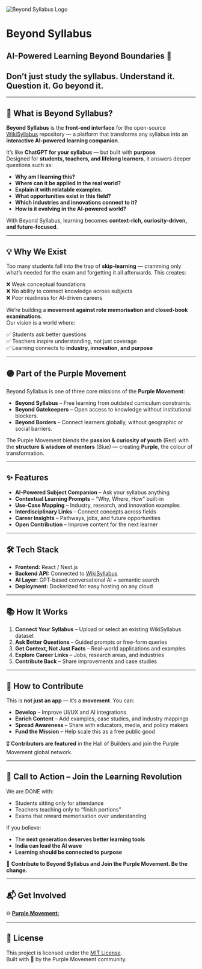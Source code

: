 ![Beyond Syllabus Logo](https://purple-movement.com/assets/logo_pm-Bx55hodj.png)

# Beyond Syllabus 
## AI-Powered Learning Beyond Boundaries 🌟

## Don’t just study the syllabus. Understand it. Question it. Go beyond it.
---
## 🚀 What is Beyond Syllabus?

**Beyond Syllabus** is the **front-end interface** for the open-source [WikiSyllabus](https://github.com/The-Purple-Movement/WikiSyllabus) repository — a platform that transforms any syllabus into an **interactive AI-powered learning companion**.

It’s like **ChatGPT for your syllabus** — but built with **purpose**.  
Designed for **students, teachers, and lifelong learners**, it answers deeper questions such as:

- **Why am I learning this?**
- **Where can it be applied in the real world?**
- **Explain it with relatable examples.**
- **What opportunities exist in this field?**
- **Which industries and innovations connect to it?**
- **How is it evolving in the AI-powered world?**

With Beyond Syllabus, learning becomes **context-rich, curiosity-driven, and future-focused**.

---

## 💡 Why We Exist

Too many students fall into the trap of **skip-learning** — cramming only what’s needed for the exam and forgetting it all afterwards. This creates:

❌ Weak conceptual foundations  
❌ No ability to connect knowledge across subjects  
❌ Poor readiness for AI-driven careers  

We’re building a **movement against rote memorisation and closed-book examinations**.  
Our vision is a world where:

✅ Students ask better questions  
✅ Teachers inspire understanding, not just coverage  
✅ Learning connects to **industry, innovation, and purpose**  

---

## 🟣 Part of the Purple Movement

Beyond Syllabus is one of three core missions of the **Purple Movement**:  
- **Beyond Syllabus** – Free learning from outdated curriculum constraints.  
- **Beyond Gatekeepers** – Open access to knowledge without institutional blockers.  
- **Beyond Borders** – Connect learners globally, without geographic or social barriers.  

The Purple Movement blends the **passion & curiosity of youth** (Red) with the **structure & wisdom of mentors** (Blue) — creating **Purple**, the colour of transformation.

---

## ✨ Features

- **AI-Powered Subject Companion** – Ask your syllabus anything  
- **Contextual Learning Prompts** – “Why, Where, How” built-in  
- **Use-Case Mapping** – Industry, research, and innovation examples  
- **Interdisciplinary Links** – Connect concepts across fields  
- **Career Insights** – Pathways, jobs, and future opportunities  
- **Open Contribution** – Improve content for the next learner  

---

## 🛠 Tech Stack

- **Frontend:** React / Next.js  
- **Backend API:** Connected to [WikiSyllabus](https://github.com/The-Purple-Movement/WikiSyllabus)  
- **AI Layer:** GPT-based conversational AI + semantic search  
- **Deployment:** Dockerized for easy hosting on any cloud  

---

## 📚 How It Works

1. **Connect Your Syllabus** – Upload or select an existing WikiSyllabus dataset  
2. **Ask Better Questions** – Guided prompts or free-form queries  
3. **Get Context, Not Just Facts** – Real-world applications and examples  
4. **Explore Career Links** – Jobs, research areas, and industries  
5. **Contribute Back** – Share improvements and case studies  

---

## 🤝 How to Contribute

This is **not just an app** — it’s a **movement**. You can:  
- **Develop** – Improve UI/UX and AI integrations  
- **Enrich Content** – Add examples, case studies, and industry mappings  
- **Spread Awareness** – Share with educators, media, and policy makers  
- **Fund the Mission** – Help scale this as a free public good  

🎖 **Contributors are featured** in the Hall of Builders and join the Purple Movement global network.

---

## 📣 Call to Action – Join the Learning Revolution

We are DONE with:
- Students sitting only for attendance  
- Teachers teaching only to “finish portions”  
- Exams that reward memorisation over understanding  

If you believe:
- The **next generation deserves better learning tools**  
- **India can lead the AI wave**  
- **Learning should be connected to purpose**  

💜 **Contribute to Beyond Syllabus and Join the Purple Movement. Be the change.**

---

## 📬 Get Involved

 
🌐  [**Purple Movement:**](https://purple-movement.com/)

---

## 📜 License

This project is licensed under the [MIT License](LICENSE).  
Built with 💜 by the Purple Movement community.
